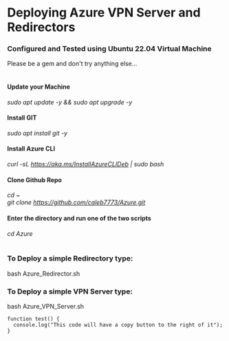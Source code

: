 # Deploying Azure VPN Server and Redirectors

### Configured and Tested using Ubuntu 22.04 Virtual Machine
Please be a gem and don't try anything else...
<br><br>
#### Update your Machine
<i>sudo apt update -y && sudo apt upgrade -y</i>
#### Install GIT
<i>sudo apt install git -y</i>
#### Install Azure CLI
<i>curl -sL https://aka.ms/InstallAzureCLIDeb | sudo bash</i>
#### Clone Github Repo
<i>cd ~<br></i>
<i>git clone https://github.com/caleb7773/Azure.git</i>
#### Enter the directory and run one of the two scripts
<i>cd Azure<br></i>
<br>
### To Deploy a simple Redirectory type:
bash Azure_Redirector.sh
<br>
### To Deploy a simple VPN Server type:
bash Azure_VPN_Server.sh


```
function test() {
  console.log("This code will have a copy button to the right of it");
}
```
